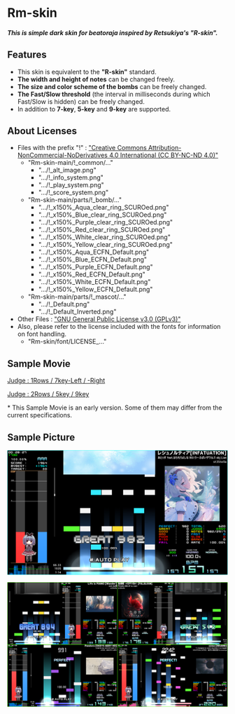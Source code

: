 # Rm-skin
##### This is simple dark skin for beatoraja inspired by Retsukiya's "R-skin".

## Features
- This skin is equivalent to the **"R-skin"** standard.
- **The width and height of notes** can be changed freely.
- **The size and color scheme of the bombs** can be freely changed.
- **The Fast/Slow threshold** (the interval in milliseconds during which Fast/Slow is hidden) can be freely changed.
- In addition to **7-key**, **5-key** and **9-key** are supported.

## About Licenses
- Files with the prefix "!" : ["Creative Commons Attribution-NonCommercial-NoDerivatives 4.0 International (CC BY-NC-ND 4.0)"](https://creativecommons.org/licenses/by-nc-nd/4.0/deed.en "CC BY-NC-ND 4.0")
   - "Rm-skin-main/!_common/..."
     - ".../!_alt_image.png"
     - ".../!_info_system.png"
     - ".../!_play_system.png"
     - ".../!_score_system.png"
   - "Rm-skin-main/parts/!_bomb/..."
     - ".../!_x150%_Aqua_clear_ring_SCUROed.png"
     - ".../!_x150%_Blue_clear_ring_SCUROed.png"
     - ".../!_x150%_Purple_clear_ring_SCUROed.png"
     - ".../!_x150%_Red_clear_ring_SCUROed.png"
     - ".../!_x150%_White_clear_ring_SCUROed.png"
     - ".../!_x150%_Yellow_clear_ring_SCUROed.png"
     - ".../!_x150%_Aqua_ECFN_Default.png"
     - ".../!_x150%_Blue_ECFN_Default.png"
     - ".../!_x150%_Purple_ECFN_Default.png"
     - ".../!_x150%_Red_ECFN_Default.png"
     - ".../!_x150%_White_ECFN_Default.png"
     - ".../!_x150%_Yellow_ECFN_Default.png"
   - "Rm-skin-main/parts/!_mascot/..."
     - ".../!_Default.png"
     - ".../!_Default_Inverted.png"
- Other Files : ["GNU General Public License v3.0 (GPLv3)"](https://choosealicense.com/licenses/gpl-3.0/ "GPLv3")
- Also, please refer to the license included with the fonts for information on font handling.
   - "Rm-skin/font/LICENSE_..."

## Sample Movie

 [Judge : 1Rows / 7key-Left / -Right](https://www.youtube.com/watch?v=pqbMGWq4SSE "Sample Movie1")

 [Judge : 2Rows / 5key / 9key](https://www.youtube.com/watch?v=UInLj27s08A "Sample Movie2")


\* This Sample Movie is an early version. Some of them may differ from the current specifications.

## Sample Picture

![SAMPLE1](_image/SAMPLE1.png)

![SAMPLE2](_image/SAMPLE2.png)
